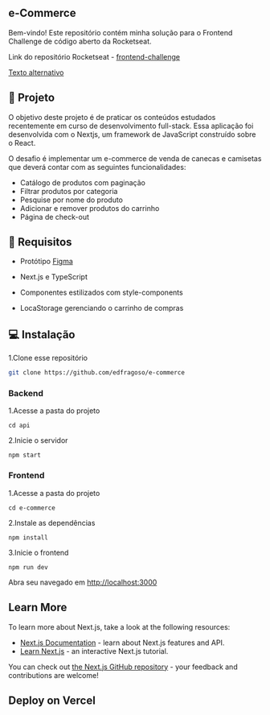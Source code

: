 ## e-Commerce

Bem-vindo! Este repositório contém minha solução para o Frontend Challenge de código aberto da Rocketseat.

Link do repositório Rocketseat - [frontend-challenge](https://github.com/Rocketseat/frontend-challenge)

[Texto alternativo](https://github.com/edfragoso/e-commerce/blob/main/e-commerce/public/e-Commerce%20.png)

## 🎯 Projeto

O objetivo deste projeto é de praticar os conteúdos estudados recentemente em curso de desenvolvimento full-stack.
Essa aplicação foi desenvolvida com o Nextjs, um framework de JavaScript construído sobre o React. 


O desafio é implementar um e-commerce de venda de canecas e camisetas que deverá contar com as seguintes funcionalidades:

 - Catálogo de produtos com paginação
 - Filtrar produtos por categoria
 - Pesquise por nome do produto
 - Adicionar e remover produtos do carrinho
 - Página de check-out

 ## 📑 Requisitos

 - Protótipo [Figma](https://www.figma.com/file/rET9F2CeUEJdiVN7JRu993/E-commerce---capputeeno?node-id=680%3A6449) 
 
 - Next.js e TypeScript
 - Componentes estilizados com style-components
 - LocaStorage gerenciando o carrinho de compras

## 💻 Instalação

1.Clone esse repositório
```bash
git clone https://github.com/edfragoso/e-commerce
```

### Backend

1.Acesse a pasta do projeto
```
cd api
```
2.Inicie o servidor
```
npm start
```

### Frontend

1.Acesse a pasta do projeto
```
cd e-commerce
```
2.Instale as dependências
```
npm install
```
3.Inicie o frontend
```
npm run dev
```

Abra seu navegado em [http://localhost:3000](http://localhost:3000)



## Learn More

To learn more about Next.js, take a look at the following resources:

- [Next.js Documentation](https://nextjs.org/docs) - learn about Next.js features and API.
- [Learn Next.js](https://nextjs.org/learn) - an interactive Next.js tutorial.

You can check out [the Next.js GitHub repository](https://github.com/vercel/next.js/) - your feedback and contributions are welcome!

## Deploy on Vercel
